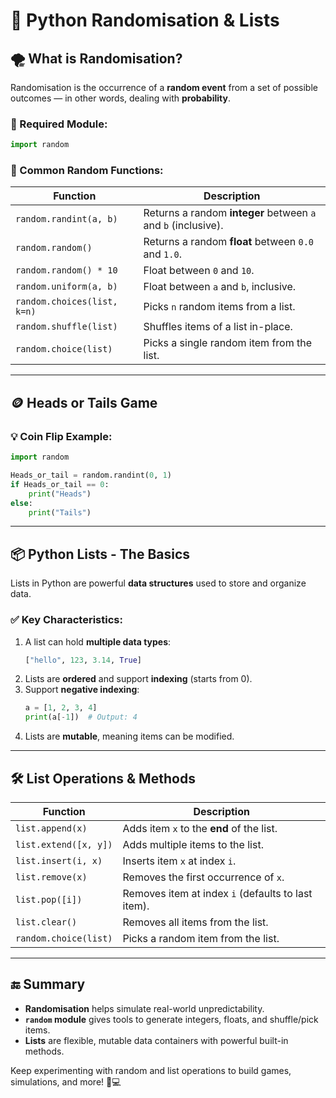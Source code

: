 # 🎲 Python Randomisation & Lists

## 🌪️ What is Randomisation?

Randomisation is the occurrence of a **random event** from a set of possible outcomes — in other words, dealing with **probability**.

### 🔧 Required Module:
```python
import random
```

### 🧪 Common Random Functions:

| Function | Description |
|----------|-------------|
| `random.randint(a, b)` | Returns a random **integer** between `a` and `b` (inclusive). |
| `random.random()` | Returns a random **float** between `0.0` and `1.0`. |
| `random.random() * 10` | Float between `0` and `10`. |
| `random.uniform(a, b)` | Float between `a` and `b`, inclusive. |
| `random.choices(list, k=n)` | Picks `n` random items from a list. |
| `random.shuffle(list)` | Shuffles items of a list in-place. |
| `random.choice(list)` | Picks a single random item from the list. |

---

## 🪙 Heads or Tails Game

### 💡 Coin Flip Example:
```python
import random

Heads_or_tail = random.randint(0, 1)
if Heads_or_tail == 0:
    print("Heads")
else:
    print("Tails")
```

---

## 📦 Python Lists - The Basics

Lists in Python are powerful **data structures** used to store and organize data.

### ✅ Key Characteristics:
1. A list can hold **multiple data types**:
   ```python
   ["hello", 123, 3.14, True]
   ```
2. Lists are **ordered** and support **indexing** (starts from 0).
3. Support **negative indexing**:
   ```python
   a = [1, 2, 3, 4]
   print(a[-1])  # Output: 4
   ```
4. Lists are **mutable**, meaning items can be modified.

---

## 🛠️ List Operations & Methods

| Function | Description |
|----------|-------------|
| `list.append(x)` | Adds item `x` to the **end** of the list. |
| `list.extend([x, y])` | Adds multiple items to the list. |
| `list.insert(i, x)` | Inserts item `x` at index `i`. |
| `list.remove(x)` | Removes the first occurrence of `x`. |
| `list.pop([i])` | Removes item at index `i` (defaults to last item). |
| `list.clear()` | Removes all items from the list. |
| `random.choice(list)` | Picks a random item from the list. |

---

## 🔚 Summary

- **Randomisation** helps simulate real-world unpredictability.
- **`random` module** gives tools to generate integers, floats, and shuffle/pick items.
- **Lists** are flexible, mutable data containers with powerful built-in methods.

Keep experimenting with random and list operations to build games, simulations, and more! 🧠💻
